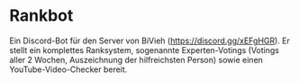 # **Rankbot**

Ein Discord-Bot für den Server von BiVieh (https://discord.gg/xEFgHGR). Er stellt ein komplettes Ranksystem, sogenannte Experten-Votings (Votings aller 2 Wochen, Auszeichnung der hilfreichsten Person) sowie einen YouTube-Video-Checker bereit.